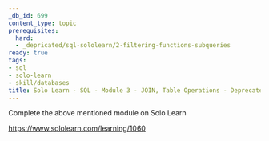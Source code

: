 ```yaml
---
_db_id: 699
content_type: topic
prerequisites:
  hard:
  - _depricated/sql-sololearn/2-filtering-functions-subqueries
ready: true
tags:
- sql
- solo-learn
- skill/databases
title: Solo Learn - SQL - Module 3 - JOIN, Table Operations - Deprecated
---
```


Complete the above mentioned module on Solo Learn

https://www.sololearn.com/learning/1060